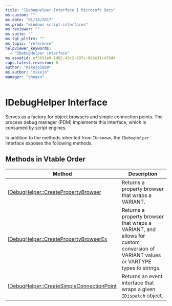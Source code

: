 ```yaml
---
title: "IDebugHelper Interface | Microsoft Docs"
ms.custom: ""
ms.date: "01/18/2017"
ms.prod: "windows-script-interfaces"
ms.reviewer: ""
ms.suite: ""
ms.tgt_pltfrm: ""
ms.topic: "reference"
helpviewer_keywords: 
  - "IDebugHelper interface"
ms.assetid: ef5691e0-1d82-42c2-997c-888e31c478dd
caps.latest.revision: 8
author: "mikejo5000"
ms.author: "mikejo"
manager: "ghogen"
---
```

# IDebugHelper Interface
Serves as a factory for object browsers and simple connection points. The process debug manager (PDM) implements this interface, which is consumed by script engines.  
  
 In addition to the methods inherited from `IUnknown`, the `IDebugHelper` interface exposes the following methods.  
  
## Methods in Vtable Order  
  
|Method|Description|  
|------------|-----------------|  
|[IDebugHelper::CreatePropertyBrowser](../../winscript/reference/idebughelper-createpropertybrowser.md)|Returns a property browser that wraps a VARIANT.|  
|[IDebugHelper::CreatePropertyBrowserEx](../../winscript/reference/idebughelper-createpropertybrowserex.md)|Returns a property browser that wraps a VARIANT, and allows for custom conversion of VARIANT values or VARTYPE types to strings.|  
|[IDebugHelper::CreateSimpleConnectionPoint](../../winscript/reference/idebughelper-createsimpleconnectionpoint.md)|Returns an event interface that wraps a given `IDispatch` object.|